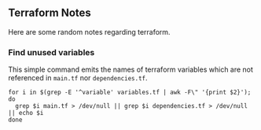 ## Terraform Notes
Here are some random notes regarding terraform.

### Find unused variables
This simple command emits the names of terraform variables which are not referenced in `main.tf` nor `dependencies.tf`.

```shell
for i in $(grep -E '^variable' variables.tf | awk -F\" '{print $2}'); do
  grep $i main.tf > /dev/null || grep $i dependencies.tf > /dev/null || echo $i
done
```
